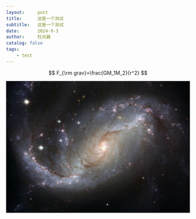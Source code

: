 ```yaml
---
layout:     post
title:      这是一个测试
subtitle:   这是一个测试
date:       2024-9-3
author:     杜兆巍
catalog: false
tags:
    - test
---
```



$$
F_{\rm grav}=\frac{GM_1M_2}{r^2}
$$

<img src="\img\post-bg-about.jpg">
